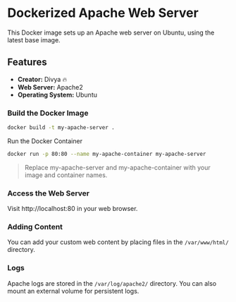 # Dockerized Apache Web Server

This Docker image sets up an Apache web server on Ubuntu, using the latest base image.

## Features

- **Creator:** Divya 🔥
- **Web Server:** Apache2
- **Operating System:** Ubuntu


### Build the Docker Image

```bash
docker build -t my-apache-server .
```

Run the Docker Container

```bash
docker run -p 80:80 --name my-apache-container my-apache-server
```

> Replace my-apache-server and my-apache-container with your  image and container names.


### Access the Web Server
Visit http://localhost:80 in your web browser.


### Adding Content
You can add your custom web content by placing files in the `/var/www/html/` directory.

### Logs
Apache logs are stored in the `/var/log/apache2/` directory. 
You can also mount an external volume for persistent logs.
